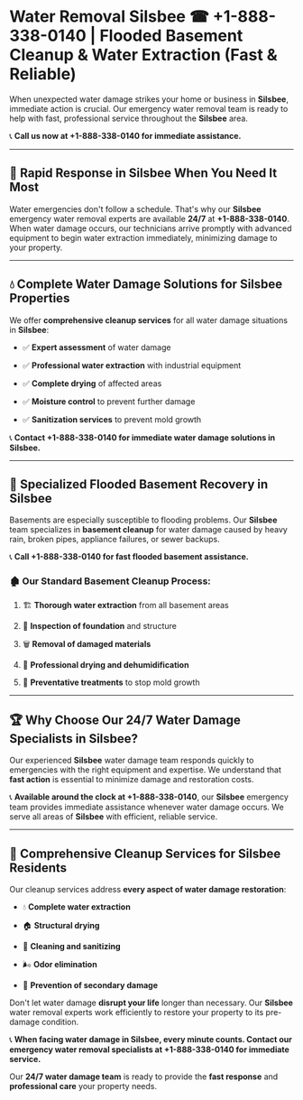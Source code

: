 # Water Removal Silsbee ☎ +1-888-338-0140 | Flooded Basement Cleanup & Water Extraction (Fast & Reliable)

When unexpected water damage strikes your home or business in **Silsbee**, immediate action is crucial. Our emergency water removal team is ready to help with fast, professional service throughout the **Silsbee** area. 

📞 **Call us now at +1-888-338-0140 for immediate assistance.**
---
## 🚀 Rapid Response in Silsbee When You Need It Most
Water emergencies don't follow a schedule. That's why our **Silsbee** emergency water removal experts are available **24/7** at **+1-888-338-0140**. When water damage occurs, our technicians arrive promptly with advanced equipment to begin water extraction immediately, minimizing damage to your property.
---
## 💧 Complete Water Damage Solutions for Silsbee Properties
We offer **comprehensive cleanup services** for all water damage situations in **Silsbee**:
- ✅ **Expert assessment** of water damage  
- ✅ **Professional water extraction** with industrial equipment  
- ✅ **Complete drying** of affected areas  
- ✅ **Moisture control** to prevent further damage  
- ✅ **Sanitization services** to prevent mold growth  
📞 **Contact +1-888-338-0140 for immediate water damage solutions in Silsbee.**
---
## 🌊 Specialized Flooded Basement Recovery in Silsbee
Basements are especially susceptible to flooding problems. Our **Silsbee** team specializes in **basement cleanup** for water damage caused by heavy rain, broken pipes, appliance failures, or sewer backups. 
📞 **Call +1-888-338-0140 for fast flooded basement assistance.**
### 🏚️ Our Standard Basement Cleanup Process:
1. 🏗️ **Thorough water extraction** from all basement areas  
2. 🔎 **Inspection of foundation** and structure  
3. 🗑️ **Removal of damaged materials**  
4. 💨 **Professional drying and dehumidification**  
5. 🚫 **Preventative treatments** to stop mold growth  
---
## 🏆 Why Choose Our 24/7 Water Damage Specialists in Silsbee?
Our experienced **Silsbee** water damage team responds quickly to emergencies with the right equipment and expertise. We understand that **fast action** is essential to minimize damage and restoration costs.
📞 **Available around the clock at +1-888-338-0140**, our **Silsbee** emergency team provides immediate assistance whenever water damage occurs. We serve all areas of **Silsbee** with efficient, reliable service.
---
## 🧹 Comprehensive Cleanup Services for Silsbee Residents
Our cleanup services address **every aspect of water damage restoration**:
- 💧 **Complete water extraction**  
- 🏠 **Structural drying**  
- 🧼 **Cleaning and sanitizing**  
- 🌬️ **Odor elimination**  
- 🚫 **Prevention of secondary damage**  
Don't let water damage **disrupt your life** longer than necessary. Our **Silsbee** water removal experts work efficiently to restore your property to its pre-damage condition.
📞 **When facing water damage in Silsbee, every minute counts. Contact our emergency water removal specialists at +1-888-338-0140 for immediate service.**
Our **24/7 water damage team** is ready to provide the **fast response** and **professional care** your property needs.
